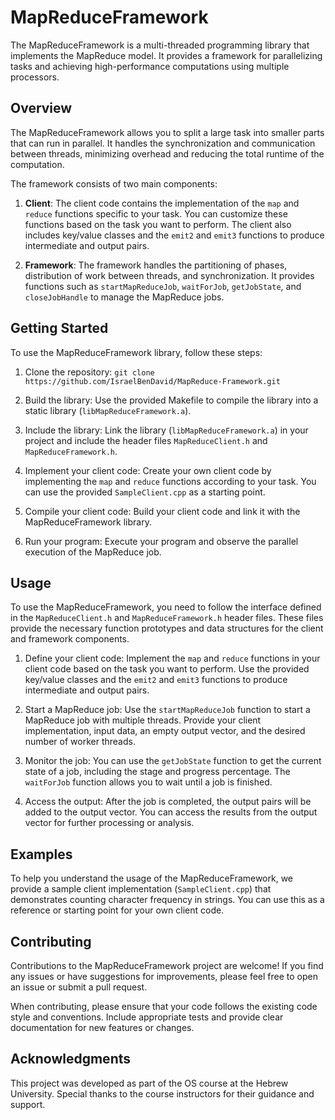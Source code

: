 # MapReduceFramework

The MapReduceFramework is a multi-threaded programming library that implements the MapReduce model. It provides a framework for parallelizing tasks and achieving high-performance computations using multiple processors.

## Overview

The MapReduceFramework allows you to split a large task into smaller parts that can run in parallel. It handles the synchronization and communication between threads, minimizing overhead and reducing the total runtime of the computation.

The framework consists of two main components:

1. **Client**: The client code contains the implementation of the `map` and `reduce` functions specific to your task. You can customize these functions based on the task you want to perform. The client also includes key/value classes and the `emit2` and `emit3` functions to produce intermediate and output pairs.

2. **Framework**: The framework handles the partitioning of phases, distribution of work between threads, and synchronization. It provides functions such as `startMapReduceJob`, `waitForJob`, `getJobState`, and `closeJobHandle` to manage the MapReduce jobs.

## Getting Started

To use the MapReduceFramework library, follow these steps:

1. Clone the repository: `git clone https://github.com/IsraelBenDavid/MapReduce-Framework.git`

2. Build the library: Use the provided Makefile to compile the library into a static library (`libMapReduceFramework.a`).

3. Include the library: Link the library (`libMapReduceFramework.a`) in your project and include the header files `MapReduceClient.h` and `MapReduceFramework.h`.

4. Implement your client code: Create your own client code by implementing the `map` and `reduce` functions according to your task. You can use the provided `SampleClient.cpp` as a starting point.

5. Compile your client code: Build your client code and link it with the MapReduceFramework library.

6. Run your program: Execute your program and observe the parallel execution of the MapReduce job.

## Usage

To use the MapReduceFramework, you need to follow the interface defined in the `MapReduceClient.h` and `MapReduceFramework.h` header files. These files provide the necessary function prototypes and data structures for the client and framework components.

1. Define your client code: Implement the `map` and `reduce` functions in your client code based on the task you want to perform. Use the provided key/value classes and the `emit2` and `emit3` functions to produce intermediate and output pairs.

2. Start a MapReduce job: Use the `startMapReduceJob` function to start a MapReduce job with multiple threads. Provide your client implementation, input data, an empty output vector, and the desired number of worker threads.

3. Monitor the job: You can use the `getJobState` function to get the current state of a job, including the stage and progress percentage. The `waitForJob` function allows you to wait until a job is finished.

4. Access the output: After the job is completed, the output pairs will be added to the output vector. You can access the results from the output vector for further processing or analysis.

## Examples

To help you understand the usage of the MapReduceFramework, we provide a sample client implementation (`SampleClient.cpp`) that demonstrates counting character frequency in strings. You can use this as a reference or starting point for your own client code.

## Contributing

Contributions to the MapReduceFramework project are welcome! If you find any issues or have suggestions for improvements, please feel free to open an issue or submit a pull request.

When contributing, please ensure that your code follows the existing code style and conventions. Include appropriate tests and provide clear documentation for new features or changes.

## Acknowledgments

This project was developed as part of the OS course at the Hebrew University. Special thanks to the course instructors for their guidance and support.
